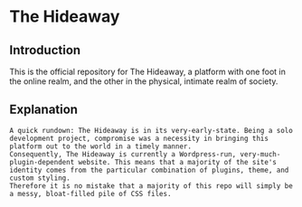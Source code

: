 # The Hideaway
  ## Introduction
  This is the official repository for The Hideaway, a platform with one foot in the online realm, and the other in the physical, intimate realm of society.
  ## Explanation
    A quick rundown: The Hideaway is in its very-early-state. Being a solo development project, compromise was a necessity in bringing this platform out to the world in a timely manner. 
    Consequently, The Hideaway is currently a Wordpress-run, very-much-plugin-dependent website. This means that a majority of the site's identity comes from the particular combination of plugins, theme, and custom styling.
    Therefore it is no mistake that a majority of this repo will simply be a messy, bloat-filled pile of CSS files.
